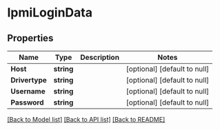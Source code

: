# IpmiLoginData

## Properties
Name | Type | Description | Notes
------------ | ------------- | ------------- | -------------
**Host** | **string** |  | [optional] [default to null]
**Drivertype** | **string** |  | [optional] [default to null]
**Username** | **string** |  | [optional] [default to null]
**Password** | **string** |  | [optional] [default to null]

[[Back to Model list]](../README.md#documentation-for-models) [[Back to API list]](../README.md#documentation-for-api-endpoints) [[Back to README]](../README.md)


